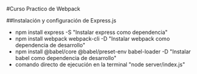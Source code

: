 #Curso Practico de Webpack

##Instalación y configuración de Express.js
  - npm install express -S "Instalar express como dependencia"
  - npm install webpack webpack-cli -D "Instalar webpack como dependencia de desarrollo" 
  - npm install @babel/core @babel/preset-env babel-loader -D "Instalar babel como dependencia de desarrollo"
  - comando directo de ejecución en la terminal "node server/index.js"